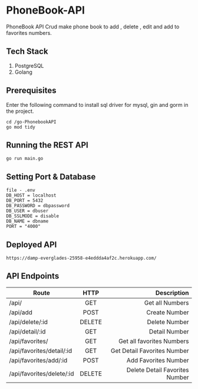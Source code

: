 # PhoneBook-API

PhoneBook API
Crud make phone book to add , delete , edit and add to favorites numbers.

## Tech Stack
1. PostgreSQL
2. Golang

## Prerequisites
Enter the following command to install sql driver for mysql, gin and gorm in the project.
```
cd /go-PhonebookAPI
go mod tidy
```

## Running the REST API
```
go run main.go
```

## Setting Port & Database
```
file - .env
DB_HOST = localhost
DB_PORT = 5432
DB_PASSWORD = dbpassword
DB_USER = dbuser
DB_SSLMODE = disable
DB_NAME = dbname
PORT = "4000"
```
## Deployed API
```
https://damp-everglades-25958-e4eddda4af2c.herokuapp.com/
```


## API Endpoints
| Route                      | HTTP          | Description                    |
| ---------------------------|:-------------:| ------------------------------:|
| /api/                      | GET           | Get all Numbers                |
| /api/add                   | POST          | Create Number                  |
| /api/delete/:id            | DELETE        | Delete Number                  |
| /api/detail/:id            | GET           | Detail Number                  |
| /api/favorites/            | GET           | Get all favorites Numbers      |
| /api/favorites/detail/:id  | GET           | Get Detail Favorites Number    |
| /api/favorites/add/:id     | POST          | Add Favorites Number           |
| /api/favorites/delete/:id  | DELETE        | Delete Detail Favorites Number |




